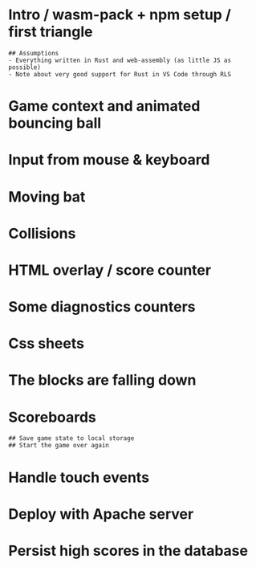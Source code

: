 
# Intro / wasm-pack + npm setup / first triangle

    ## Assumptions
    - Everything written in Rust and web-assembly (as little JS as possible)
    - Note about very good support for Rust in VS Code through RLS
    
# Game context and animated bouncing ball

# Input from mouse & keyboard

# Moving bat

# Collisions

# HTML overlay / score counter

# Some diagnostics counters

# Css sheets

# The blocks are falling down

# Scoreboards
    ## Save game state to local storage
    ## Start the game over again

# Handle touch events

# Deploy with Apache server

# Persist high scores in the database
